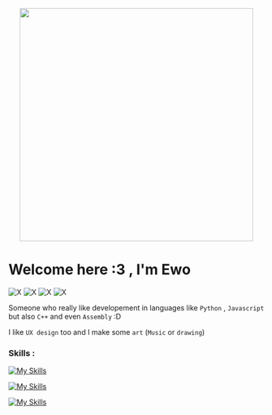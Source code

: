 <p align="center">
  <img width="460" src="https://github.com/user-attachments/assets/a9b5e8a3-fc41-4621-bfb0-79426724c122">
</p>

# Welcome here :3 , I'm Ewo

![X](https://img.shields.io/badge/@EwoFluffy-000000?style=for-the-badge&logo=X&logoColor=white)
![X](https://img.shields.io/badge/@NowEwo-990000?style=for-the-badge&logo=Youtube&logoColor=white)
![X](https://img.shields.io/badge/@as.ewo.user-990099?style=for-the-badge&logo=Instagram&logoColor=white)
![X](https://img.shields.io/badge/ewo.fluffy-000099?style=for-the-badge&logo=Discord&logoColor=white)

Someone who really like developement in languages like `Python` , `Javascript` but also `C++` and even `Assembly` :D

I like `UX design` too and I make some `art` (`Music` or `drawing`)

### Skills :

[![My Skills](https://skillicons.dev/icons?i=js,html,css,tailwind,jquery,py,c,bash,md)](https://skillicons.dev)

[![My Skills](https://skillicons.dev/icons?i=ae,pr,ai,ps,figma,vscode,notion,blender,discord,twitter,gmail,github,docker,nginx,npm,codepen,replit)](https://skillicons.dev)

[![My Skills](https://skillicons.dev/icons?i=linux,debian,windows,apple)](https://skillicons.dev)
